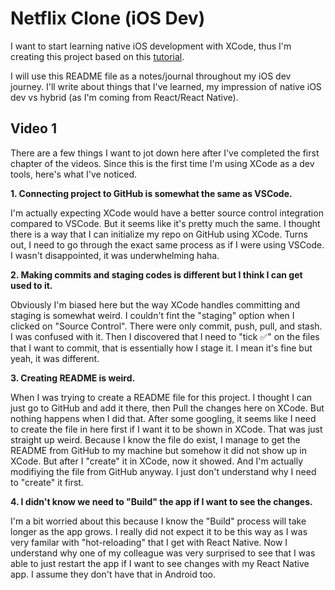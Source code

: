 #  Netflix Clone (iOS Dev)

I want to start learning native iOS development with XCode, thus I'm creating this project based on this [tutorial](https://youtu.be/KCgYDCKqato).

I will use this README file as a notes/journal throughout my iOS dev journey. I'll write about things that I've learned, my impression of native iOS dev vs hybrid (as I'm coming from React/React Native).


## Video 1
There are a few things I want to jot down here after I've completed the first chapter of the videos. Since this is the first time I'm using XCode as a dev tools, here's what I've noticed. 

**1. Connecting project to GitHub is somewhat the same as VSCode.** 

I'm actually expecting XCode would have a better source control integration compared to VSCode. But it seems like it's pretty much the same. I thought there is a way that I can initialize my repo on GitHub using XCode. Turns out, I need to go through the exact same process as if I were using VSCode. I wasn't disappointed, it was underwhelming haha.

**2. Making commits and staging codes is different but I think I can get used to it.**

Obviously I'm biased here but the way XCode handles committing and staging is somewhat weird. I couldn't fint the "staging" option when I clicked on "Source Control". There were only commit, push, pull, and stash. I was confused with it. Then I discovered that I need to "tick ✅" on the files that I want to commit, that is essentially how I stage it. I mean it's fine but yeah, it was different.

**3. Creating README is weird.**

When I was trying to create a README file for this project. I thought I can just go to GitHub and add it there, then Pull the changes here on XCode. But nothing happens when I did that. After some googling, it seems like I need to create the file in here first if I want it to be shown in XCode. That was just straight up weird. Because I know the file do exist, I manage to get the README from GitHub to my machine but somehow it did not show up in XCode. But after I "create" it in XCode, now it showed. And I'm actually modifiying the file from GitHub anyway. I just don't understand why I need to "create" it first.


**4. I didn't know we need to "Build" the app if I want to see the changes.**

I'm a bit worried about this because I know the "Build" process will take longer as the app grows. I really did not expect it to be this way as I was very familar with "hot-reloading" that I get with React Native. Now I understand why one of my colleague was very surprised to see that I was able to just restart the app if I want to see changes with my React Native app. I assume they don't have that in Android too.  


